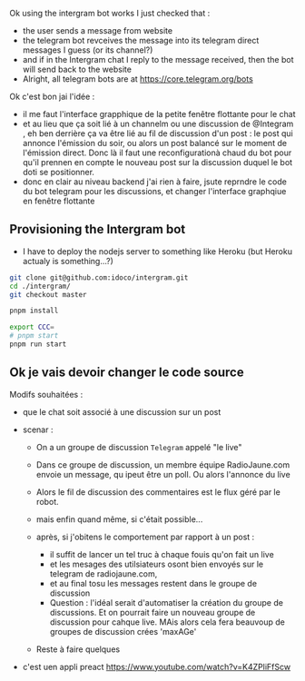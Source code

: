 
Ok using the intergram bot works I just checked that :
* the user sends a message from website
* the telegram bot revceives the message into its telegram direct messages I guess (or its channel?)
* and if in the Intergram chat I reply to the message received, then the bot will send back to the website
* Alright, all telegram bots are at https://core.telegram.org/bots


Ok c'est bon jai l'idée :
* il me faut l'interface grapphique de la petite fenêtre flottante pour le chat
* et au lieu que ça soit lié à un channelm ou une discussion de @Integram , eh ben derrière ça va être lié au fil de discussion d'un post : le post qui annonce l'émission du soir, ou alors un post balancé sur le moment de l'émission direct. Donc là il faut une reconfigurationà chaud du bot pour qu'il prennen en compte le nouveau post sur la discussion duquel le bot doti se positionner.
* donc en clair au niveau backend j'ai rien à faire, jsute reprndre le code du bot telegram pour les discussions, et changer l'interface graphqiue en fenêtre flottante


## Provisioning the Intergram bot

* I have to deploy the nodejs server to something like Heroku (but Heroku actualy is something...?)
```bash
git clone git@github.com:idoco/intergram.git
cd ./intergram/
git checkout master

pnpm install

export CCC=
# pnpm start
pnpm run start
```


## Ok je vais devoir changer le code source

Modifs souhaitées :
* que le chat soit associé à une discussion sur un post
* scenar :
  * On a un groupe de discussion `Telegram` appelé "le live"
  * Dans ce groupe de discussion, un membre équipe RadioJaune.com envoie un message, qu ipeut être un poll. Ou alors l'annonce du live
  * Alors le fil de discussion des commentaires est le flux géré par le robot.
  * mais enfin quand même, si c'était possible...
  * après, si j'obitens le comportement par rapport à un post :
    * il suffit de lancer un tel truc à chaque fouis qu'on fait un live
    * et les mesages des utilsiateurs osont bien envoyés sur le telegram de radiojaune.com,
    * et au final tosu les messages restent dans le groupe de discussion
    * Question : l'idéal serait d'automatiser la création du groupe de discussions. Et on pourrait faire un nouveau groupe de discussion pour cahque live. MAis alors cela fera beauvoup de groupes de discussion crées 'maxAGe'

  * Reste à faire quelques


* c'est uen appli preact
https://www.youtube.com/watch?v=K4ZPliFfScw
